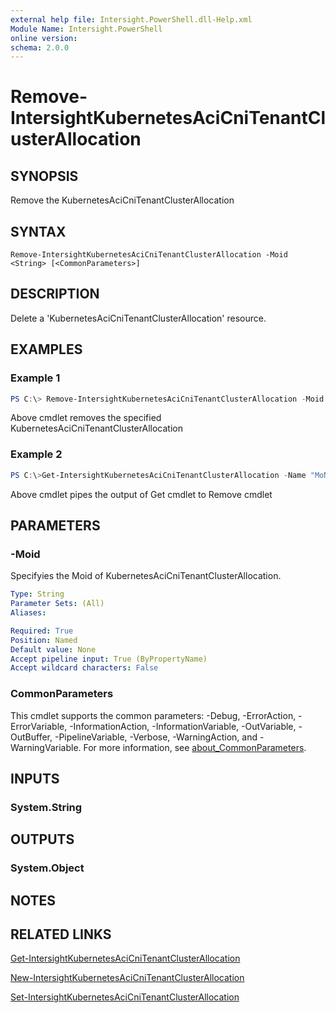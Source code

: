 ```yaml
---
external help file: Intersight.PowerShell.dll-Help.xml
Module Name: Intersight.PowerShell
online version:
schema: 2.0.0
---
```


# Remove-IntersightKubernetesAciCniTenantClusterAllocation

## SYNOPSIS
Remove the KubernetesAciCniTenantClusterAllocation

## SYNTAX

```
Remove-IntersightKubernetesAciCniTenantClusterAllocation -Moid <String> [<CommonParameters>]
```

## DESCRIPTION
Delete a &apos;KubernetesAciCniTenantClusterAllocation&apos; resource.

## EXAMPLES

### Example 1
```powershell
PS C:\> Remove-IntersightKubernetesAciCniTenantClusterAllocation -Moid "xxxxxxxxxxxxxxxxxxxxxxxxxxx"
```
Above cmdlet removes the specified KubernetesAciCniTenantClusterAllocation 

### Example 2
```powershell
PS C:\>Get-IntersightKubernetesAciCniTenantClusterAllocation -Name "MoName"|  Remove-IntersightKubernetesAciCniTenantClusterAllocation
```
Above cmdlet pipes the output of Get cmdlet to Remove cmdlet

## PARAMETERS

### -Moid
Specifyies the Moid of KubernetesAciCniTenantClusterAllocation.

```yaml
Type: String
Parameter Sets: (All)
Aliases:

Required: True
Position: Named
Default value: None
Accept pipeline input: True (ByPropertyName)
Accept wildcard characters: False
```

### CommonParameters
This cmdlet supports the common parameters: -Debug, -ErrorAction, -ErrorVariable, -InformationAction, -InformationVariable, -OutVariable, -OutBuffer, -PipelineVariable, -Verbose, -WarningAction, and -WarningVariable. For more information, see [about_CommonParameters](http://go.microsoft.com/fwlink/?LinkID=113216).

## INPUTS

### System.String

## OUTPUTS

### System.Object
## NOTES

## RELATED LINKS

[Get-IntersightKubernetesAciCniTenantClusterAllocation](./Get-IntersightKubernetesAciCniTenantClusterAllocation.md)

[New-IntersightKubernetesAciCniTenantClusterAllocation](./New-IntersightKubernetesAciCniTenantClusterAllocation.md)

[Set-IntersightKubernetesAciCniTenantClusterAllocation](./Set-IntersightKubernetesAciCniTenantClusterAllocation.md)

